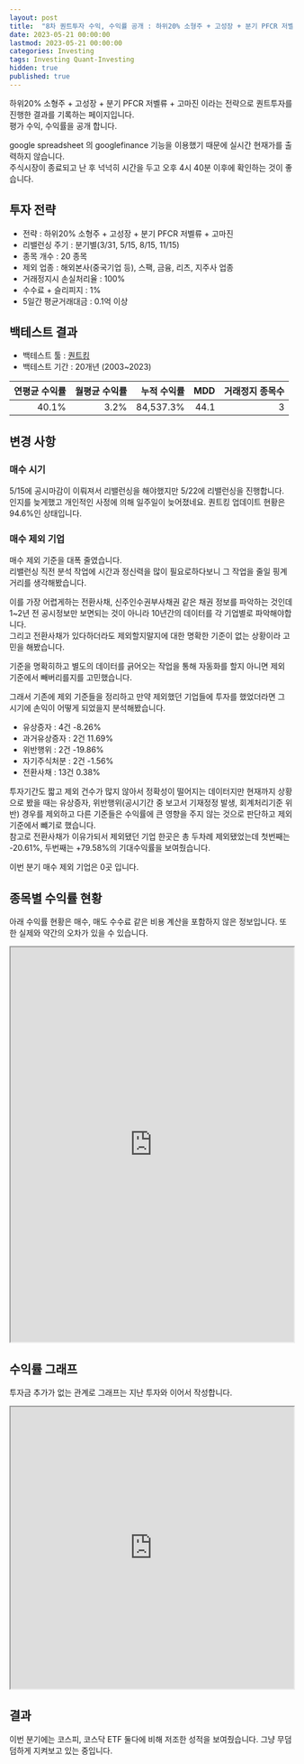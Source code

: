```yaml
---
layout: post
title:  "8차 퀀트투자 수익, 수익률 공개 : 하위20% 소형주 + 고성장 + 분기 PFCR 저벨류 + 고마진"
date: 2023-05-21 00:00:00
lastmod: 2023-05-21 00:00:00
categories: Investing
tags: Investing Quant-Investing
hidden: true
published: true
---
```


하위20% 소형주 + 고성장 + 분기 PFCR 저벨류 + 고마진 이라는 전략으로 퀀트투자를 진행한 결과를 기록하는 페이지입니다.  
평가 수익, 수익률을 공개 합니다.  

<!--more-->  

google spreadsheet 의 googlefinance 기능을 이용했기 때문에 실시간 현재가를 출력하지 않습니다.  
주식시장이 종료되고 난 후 넉넉히 시간을 두고 오후 4시 40분 이후에 확인하는 것이 좋습니다.  

## 투자 전략

  * 전략 : 하위20% 소형주 + 고성장 + 분기 PFCR 저벨류 + 고마진
  * 리밸런싱 주기 : 분기별(3/31, 5/15, 8/15, 11/15)
  * 종목 개수 : 20 종목
  * 제외 업종 : 해외본사(중국기업 등), 스팩, 금융, 리츠, 지주사 업종
  * 거래정지시 손실처리율 : 100%
  * 수수료 + 슬리피지 : 1%
  * 5일간 평균거래대금 : 0.1억 이상

## 백테스트 결과 

  * 백테스트 툴 : [퀀트킹](http://www.quantking.co.kr)
  * 백테스트 기간 : 20개년 (2003~2023)

|연평균 수익률|월평균 수익률|누적 수익률|MDD|거래정지 종목수|
|---:|---:|---:|---:|---:|
|40.1%|3.2%|84,537.3%|44.1|3|

## 변경 사항 

### 매수 시기

5/15에 공시마감이 이뤄져서 리밸런싱을 해야했지만 5/22에 리밸런싱을 진행합니다. 
인지를 늦게했고 개인적인 사정에 의해 일주일이 늦어졌네요. 퀀트킹 업데이트 현황은 94.6%인 상태입니다.  


### 매수 제외 기업

매수 제외 기준을 대폭 줄였습니다.  
리밸런싱 직전 분석 작업에 시간과 정신력을 많이 필요로하다보니 그 작업을 줄일 핑계거리를 생각해봤습니다.  

이를 가장 어렵게하는 전환사채, 신주인수권부사채권 같은 채권 정보를 파악하는 것인데 1~2년 전 공시정보만 보면되는 것이 아니라 10년간의 데이터를 각 기업별로 파악해야합니다.  
그리고 전환사채가 있다하더라도 제외할지말지에 대한 명확한 기준이 없는 상황이라 고민을 해봤습니다.  

기준을 명확히하고 별도의 데이터를 긁어오는 작업을 통해 자동화를 할지 아니면 제외 기준에서 빼버리를지를 고민했습니다. 

그래서 기존에 제외 기준들을 정리하고 만약 제외했던 기업들에 투자를 했었더라면 그 시기에 손익이 어떻게 되었을지 분석해봤습니다.  

  * 유상증자 : 4건 -8.26%
  * 과거유상증자 : 2건 11.69%
  * 위반행위 : 2건 -19.86%
  * 자기주식처분 : 2건 -1.56%
  * 전환사채 : 13건 0.38%

투자기간도 짧고 제외 건수가 많지 않아서 정확성이 떨어지는 데이터지만 
현재까지 상황으로 봤을 때는 유상증자, 위반행위(공시기간 중 보고서 기재정정 발생, 회계처리기준 위반) 경우를 제외하고 다른 기준들은 수익률에 큰 영향을 주지 않는 것으로 판단하고 제외 기준에서 뺴기로 했습니다.  
참고로 전환사채가 이유가되서 제외됐던 기업 한곳은 총 두차례 제외됐었는데 첫번째는 -20.61%, 두번째는 +79.58%의 기대수익률을 보여줬습니다.  

이번 분기 매수 제외 기업은 0곳 입니다.  

## 종목별 수익률 현황

아래 수익률 현황은 매수, 매도 수수료 같은 비용 계산을 포함하지 않은 정보입니다. 또한 실제와 약간의 오차가 있을 수 있습니다.  

<iframe src="https://docs.google.com/spreadsheets/d/e/2PACX-1vRHclJcL_QjTWm0g7gGzg-zn501Naf9ooeW5baGNkW86TSpbHulGFBWhZr77I9qk_HN7apM5oJSyUOg/pubhtml?gid=2025205246&single=true&amp;widget=true&amp;headers=false" style="width:100%;min-height:700px;max-height:2200px;"></iframe>
<!--ads-->  

## 수익률 그래프 

투자금 추가가 없는 관계로 그래프는 지난 투자와 이어서 작성합니다.  

<iframe src="https://docs.google.com/spreadsheets/d/e/2PACX-1vRHclJcL_QjTWm0g7gGzg-zn501Naf9ooeW5baGNkW86TSpbHulGFBWhZr77I9qk_HN7apM5oJSyUOg/pubhtml?gid=1602185922&single=true" style="width:100%;min-height:500px;max-height:8000px;"></iframe>  


## 결과 

이번 분기에는 코스피, 코스닥 ETF 둘다에 비해 저조한 성적을 보여줬습니다. 그냥 무덤덤하게 지켜보고 있는 중입니다.  